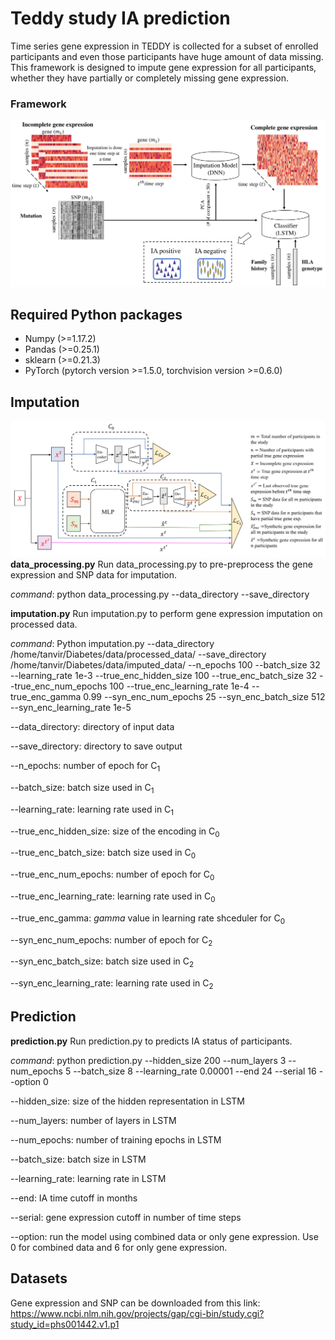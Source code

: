 # Teddy study IA prediction

Time series gene expression in TEDDY is collected for a subset of enrolled participants and even those participants have huge amount of data missing. This framework is designed to impute gene expression for all participants, whether they have partially or completely missing gene expression.     

### **Framework**

![Image description](https://github.com/compbiolabucf/Teddy/blob/main/overall_figure.png)

## Required Python packages
- Numpy (>=1.17.2)
- Pandas (>=0.25.1)
- sklearn (>=0.21.3)
- PyTorch (pytorch version >=1.5.0, torchvision version >=0.6.0)

## Imputation

![Image description](https://github.com/compbiolabucf/Teddy/blob/main/Figure_3.png)
**data_processing.py**
Run data_processing.py to pre-preprocess the gene expression and SNP data for imputation.

*command*: python data_processing.py --data_directory --save_directory 

**imputation.py**
Run imputation.py to perform gene expression imputation on processed data.  

*command*: Python imputation.py --data_directory /home/tanvir/Diabetes/data/processed_data/ --save_directory /home/tanvir/Diabetes/data/imputed_data/ --n_epochs 100 --batch_size 32 --learning_rate 1e-3 --true_enc_hidden_size 100 --true_enc_batch_size 32 --true_enc_num_epochs 100 --true_enc_learning_rate 1e-4 --true_enc_gamma 0.99 --syn_enc_num_epochs 25 --syn_enc_batch_size 512 --syn_enc_learning_rate 1e-5

--data_directory: directory of input data

--save_directory: directory to save output

--n_epochs: number of epoch for C<sub>1</sub>

--batch_size: batch size used in C<sub>1</sub>

--learning_rate: learning rate used in C<sub>1</sub>

--true_enc_hidden_size: size of the encoding in C<sub>0</sub>

--true_enc_batch_size: batch size used in C<sub>0</sub>

--true_enc_num_epochs: number of epoch for C<sub>0</sub>

--true_enc_learning_rate: learning rate used in C<sub>0</sub>

--true_enc_gamma: *gamma* value in learning rate shceduler for C<sub>0</sub>

--syn_enc_num_epochs: number of epoch for C<sub>2</sub>

--syn_enc_batch_size: batch size used in C<sub>2</sub>

--syn_enc_learning_rate: learning rate used in C<sub>2</sub>

## Prediction

**prediction.py**
Run prediction.py to predicts IA status of participants. 

*command*: python prediction.py --hidden_size 200 --num_layers 3 --num_epochs 5 --batch_size 8 --learning_rate 0.00001 --end 24 --serial 16 --option 0 

--hidden_size: size of the hidden representation in LSTM

--num_layers: number of layers in LSTM

--num_epochs: number of training epochs in LSTM 

--batch_size: batch size in LSTM

--learning_rate: learning rate in LSTM

--end: IA time cutoff in months  

--serial: gene expression cutoff in number of time steps 

--option: run the model using combined data or only gene expression. Use 0 for combined data and 6 for only gene expression.

## Datasets

Gene expression and SNP can be downloaded from this link:
https://www.ncbi.nlm.nih.gov/projects/gap/cgi-bin/study.cgi?study_id=phs001442.v1.p1
